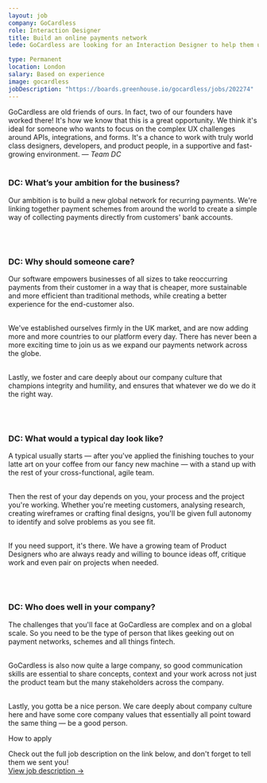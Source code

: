 ```yaml
---
layout: job
company: GoCardless
role: Interaction Designer
title: Build an online payments network
lede: GoCardless are looking for an Interaction Designer to help them unify the world's payment networks.

type: Permanent
location: London
salary: Based on experience
image: gocardless
jobDescription: "https://boards.greenhouse.io/gocardless/jobs/202274"
---
```


<span class="text-heavy">GoCardless are old friends of ours. In fact, two of our founders have worked there! It's how we know that this is a great opportunity. We think it's ideal for someone who wants to focus on the complex UX challenges around APIs, integrations, and forms. It's a chance to work with truly world class designers, developers, and product people, in a supportive and fast-growing environment. &mdash; *Team DC*</span>
<br><br>

### DC: What’s your ambition for the business?
Our ambition is to build a new global network for recurring payments. We're linking together payment schemes from around the world to create a simple way of collecting payments directly from customers' bank accounts.

<br><br>
### DC: Why should someone care?
Our software empowers businesses of all sizes to take reoccurring payments from their customer in a way that is cheaper, more sustainable and more efficient than traditional methods, while creating a better experience for the end-customer also.<br><br>

We've established ourselves firmly in the UK market, and are now adding more and more countries to our platform every day. There has never been a more exciting time to join us as we expand our payments network across the globe.<br><br>

Lastly, we foster and care deeply about our company culture that champions integrity and humility, and ensures that whatever we do we do it the right way.

<br><br>
### DC: What would a typical day look like?
A typical usually starts &mdash; after you've applied the finishing touches to your latte art on your coffee from our fancy new machine &mdash; with a stand up with the rest of your cross-functional, agile team.<br><br>

Then the rest of your day depends on you, your process and the project you're working. Whether you're meeting customers, analysing research, creating wireframes or crafting final designs, you'll be given full autonomy to identify and solve problems as you see fit.<br><br>

If you need support, it's there. We have a growing team of Product Designers who are always ready and willing to bounce ideas off, critique work and even pair on projects when needed.

<br><br>
### DC: Who does well in your company?
The challenges that you'll face at GoCardless are complex and on a global scale. So you need to be the type of person that likes geeking out on payment networks, schemes and all things fintech.<br><br>

GoCardless is also now quite a large company, so good communication skills are essential to share concepts, context and your work across not just the product team but the many stakeholders across the company.<br><br>

Lastly, you gotta be a nice person. We care deeply about company culture here and have some core company values that essentially all point toward the same thing — be a good person.

<div class="job-listing__box text-body u-margin-Tl" markdown="1">
  <p class="text-primary text-upper u-margin-Bs">How to apply</p>
  Check out the full job description on the link below, and don't forget to tell them we sent you!
</div>
<div class="job-listing__box--cta text-body">
  <a href="{{ page.jobDescription }}" target="_blank" class="job-listing__box--description btn btn--primary link-invert--plain text-x-small text-upper text-center" style="width: 100%">
    View job description &rarr;
  </a>
</div>
